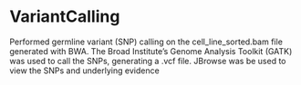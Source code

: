 # VariantCalling
Performed germline variant (SNP) calling on the cell_line_sorted.bam file 
generated with BWA. The Broad Institute’s Genome Analysis
Toolkit (GATK) was used to call the SNPs, generating a .vcf file. 
JBrowse was be used to view the SNPs and underlying evidence


